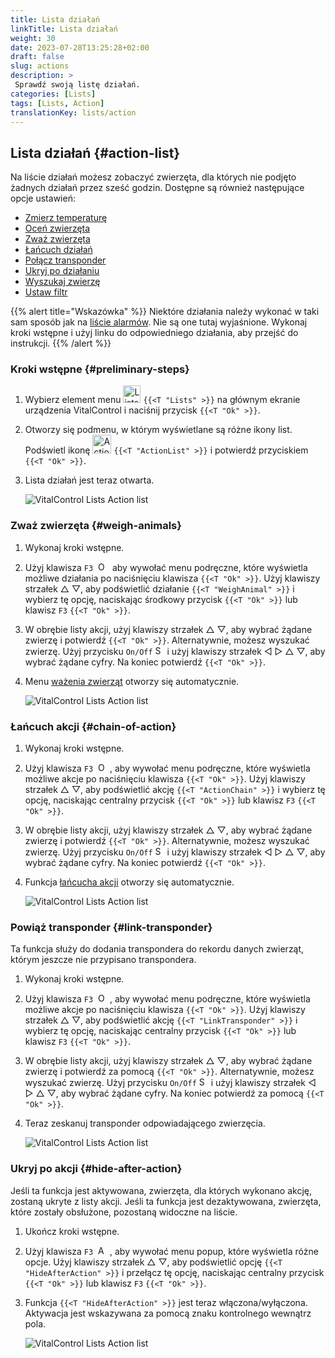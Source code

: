 ```yaml
---
title: Lista działań
linkTitle: Lista działań
weight: 30
date: 2023-07-28T13:25:28+02:00
draft: false
slug: actions
description: >
 Sprawdź swoją listę działań.
categories: [Lists]
tags: [Lists, Action]
translationKey: lists/action
---
```

## Lista działań {#action-list}

Na liście działań możesz zobaczyć zwierzęta, dla których nie podjęto żadnych działań przez sześć godzin. Dostępne są również następujące opcje ustawień:

- [Zmierz temperaturę](../alarm/#take-temperature)
- [Oceń zwierzęta](../alarm/#rate-animal)
- [Zważ zwierzęta](#weigh-animals)
- [Łańcuch działań](#chain-of-action)
- [Połącz transponder](#link-transponder)
- [Ukryj po działaniu](#hide-after-action)
- [Wyszukaj zwierzę](../alarm/#search-animal)
- [Ustaw filtr](../alarm/#set-filter)

{{% alert title="Wskazówka" %}}
Niektóre działania należy wykonać w taki sam sposób jak na [liście alarmów](../alarm). Nie są one tutaj wyjaśnione. Wykonaj kroki wstępne i użyj linku do odpowiedniego działania, aby przejść do instrukcji.
{{% /alert %}}

### Kroki wstępne {#preliminary-steps}

1. Wybierz element menu <img src="/icons/main/lists.svg" width="28" align="bottom" alt="Lists" />  `{{<T "Lists" >}}` na głównym ekranie urządzenia VitalControl i naciśnij przycisk `{{<T "Ok" >}}`.

2. Otworzy się podmenu, w którym wyświetlane są różne ikony list. Podświetl ikonę <img src="/icons/lists/actionlist.svg" width="30" align="bottom" alt="Action list" /> `{{<T "ActionList" >}}` i potwierdź przyciskiem `{{<T "Ok" >}}`.

3. Lista działań jest teraz otwarta.

   ![VitalControl Lists Action list](../images/firststeps3.png "Preliminary Steps")

### Zważ zwierzęta {#weigh-animals}

1. Wykonaj kroki wstępne.

2. Użyj klawisza `F3` &nbsp;<img src="/icons/footer/open-popup.svg" width="15" align="bottom" alt="Open popup" />&nbsp; aby wywołać menu podręczne, które wyświetla możliwe działania po naciśnięciu klawisza `{{<T "Ok" >}}`. Użyj klawiszy strzałek △ ▽, aby podświetlić działanie `{{<T "WeighAnimal" >}}` i wybierz tę opcję, naciskając środkowy przycisk `{{<T "Ok" >}}` lub klawisz `F3` `{{<T "Ok" >}}`.

3. W obrębie listy akcji, użyj klawiszy strzałek △ ▽, aby wybrać żądane zwierzę i potwierdź `{{<T "Ok" >}}`. Alternatywnie, możesz wyszukać zwierzę. Użyj przycisku `On/Off` <img src="/icons/footer/search.svg" width="15" align="bottom" alt="Search" /> i użyj klawiszy strzałek ◁ ▷ △ ▽, aby wybrać żądane cyfry. Na koniec potwierdź `{{<T "Ok" >}}`.

4. Menu [ważenia zwierząt](../../actions/record-weight/) otworzy się automatycznie.

   ![VitalControl Lists Action list](../images/weightanimals.png "Ważenie zwierząt")

### Łańcuch akcji {#chain-of-action}

1. Wykonaj kroki wstępne.

2. Użyj klawisza `F3` &nbsp;<img src="/icons/footer/open-popup.svg" width="15" align="bottom" alt="Open popup" />&nbsp;, aby wywołać menu podręczne, które wyświetla możliwe akcje po naciśnięciu klawisza `{{<T "Ok" >}}`. Użyj klawiszy strzałek △ ▽, aby podświetlić akcję `{{<T "ActionChain" >}}` i wybierz tę opcję, naciskając centralny przycisk `{{<T "Ok" >}}` lub klawisz `F3` `{{<T "Ok" >}}`.

3. W obrębie listy akcji, użyj klawiszy strzałek △ ▽, aby wybrać żądane zwierzę i potwierdź `{{<T "Ok" >}}`. Alternatywnie, możesz wyszukać zwierzę. Użyj przycisku `On/Off` <img src="/icons/footer/search.svg" width="15" align="bottom" alt="Search" /> i użyj klawiszy strzałek ◁ ▷ △ ▽, aby wybrać żądane cyfry. Na koniec potwierdź `{{<T "Ok" >}}`.

4. Funkcja [łańcucha akcji](../../chain-of-actions) otworzy się automatycznie.

   ![VitalControl Lists Action list](../images/chainofaction.png "Łańcuch akcji")

### Powiąż transponder {#link-transponder}

Ta funkcja służy do dodania transpondera do rekordu danych zwierząt, którym jeszcze nie przypisano transpondera.

1. Wykonaj kroki wstępne.

2. Użyj klawisza `F3` &nbsp;<img src="/icons/footer/open-popup.svg" width="15" align="bottom" alt="Open popup" />&nbsp;, aby wywołać menu podręczne, które wyświetla możliwe akcje po naciśnięciu klawisza `{{<T "Ok" >}}`. Użyj klawiszy strzałek △ ▽, aby podświetlić akcję `{{<T "LinkTransponder" >}}` i wybierz tę opcję, naciskając centralny przycisk `{{<T "Ok" >}}` lub klawisz `F3` `{{<T "Ok" >}}`.


3. W obrębie listy akcji, użyj klawiszy strzałek △ ▽, aby wybrać żądane zwierzę i potwierdź za pomocą `{{<T "Ok" >}}`. Alternatywnie, możesz wyszukać zwierzę. Użyj przycisku `On/Off` <img src="/icons/footer/search.svg" width="15" align="bottom" alt="Search" /> i użyj klawiszy strzałek ◁ ▷ △ ▽, aby wybrać żądane cyfry. Na koniec potwierdź za pomocą `{{<T "Ok" >}}`.

4. Teraz zeskanuj transponder odpowiadającego zwierzęcia.

   ![VitalControl Lists Action list](../images/linktransponder.png "Link transponder")

### Ukryj po akcji {#hide-after-action}

Jeśli ta funkcja jest aktywowana, zwierzęta, dla których wykonano akcję, zostaną ukryte z listy akcji. Jeśli ta funkcja jest dezaktywowana, zwierzęta, które zostały obsłużone, pozostaną widoczne na liście.

1. Ukończ kroki wstępne.

2. Użyj klawisza `F3` &nbsp;<img src="/icons/footer/open-popup.svg" width="15" align="bottom" alt="Actions" />&nbsp;, aby wywołać menu popup, które wyświetla różne opcje. Użyj klawiszy strzałek △ ▽, aby podświetlić opcję `{{<T "HideAfterAction" >}}` i przełącz tę opcję, naciskając centralny przycisk `{{<T "Ok" >}}` lub klawisz `F3` `{{<T "Ok" >}}`.

3. Funkcja `{{<T "HideAfterAction" >}}` jest teraz włączona/wyłączona. Aktywacja jest wskazywana za pomocą znaku kontrolnego wewnątrz pola.

   ![VitalControl Lists Action list](../images/hideafteraction.png "Hide after action")
